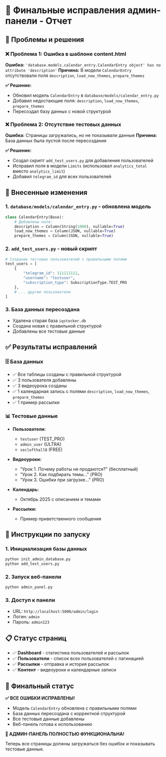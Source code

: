 # 🔧 Финальные исправления админ-панели - Отчет

## 🎯 Проблемы и решения

### ❌ Проблема 1: Ошибка в шаблоне content.html
**Ошибка:** `'database.models.calendar_entry.CalendarEntry object' has no attribute 'description'`
**Причина:** В модели `CalendarEntry` отсутствовали поля `description`, `load_now_themes`, `prepare_themes`

**✅ Решение:**
- Обновил модель `CalendarEntry` в `database/models/calendar_entry.py`
- Добавил недостающие поля: `description`, `load_now_themes`, `prepare_themes`
- Пересоздал базу данных с новой структурой

### ❌ Проблема 2: Отсутствие тестовых данных
**Ошибка:** Страницы загружались, но не показывали данные
**Причина:** База данных была пустой после пересоздания

**✅ Решение:**
- Создал скрипт `add_test_users.py` для добавления пользователей
- Исправил поля в модели `Limits` (использовал `analytics_total` вместо `analytics_limit`)
- Добавил `telegram_id` для всех пользователей

## 🔧 Внесенные изменения

### 1. `database/models/calendar_entry.py` - обновлена модель
```python
class CalendarEntry(Base):
    # Добавлены поля:
    description = Column(String(1000), nullable=True)
    load_now_themes = Column(JSON, nullable=True)
    prepare_themes = Column(JSON, nullable=True)
```

### 2. `add_test_users.py` - новый скрипт
```python
# Создание тестовых пользователей с правильными полями
test_users = [
    {
        "telegram_id": 111111111,
        "username": "testuser",
        "subscription_type": SubscriptionType.TEST_PRO
    },
    # ... другие пользователи
]
```

### 3. База данных пересоздана
- Удалена старая база `iqstocker.db`
- Создана новая с правильной структурой
- Добавлены все тестовые данные

## ✅ Результаты исправлений

### 🗄️ База данных
- ✅ Все таблицы созданы с правильной структурой
- ✅ 3 пользователя добавлены
- ✅ 3 видеоурока созданы
- ✅ 1 календарная запись с полями `description`, `load_now_themes`, `prepare_themes`
- ✅ 1 пример рассылки

### 📊 Тестовые данные
- **Пользователи:**
  - `testuser` (TEST_PRO)
  - `admin_user` (ULTRA) 
  - `seclofthall8` (FREE)

- **Видеоуроки:**
  - "Урок 1. Почему работы не продаются?" (бесплатный)
  - "Урок 2. Как подбирать темы..." (PRO)
  - "Урок 3. Ошибки при загрузке..." (PRO)

- **Календарь:**
  - Октябрь 2025 с описанием и темами

- **Рассылки:**
  - Пример приветственного сообщения

## 🚀 Инструкции по запуску

### 1. Инициализация базы данных
```bash
python init_admin_database.py
python add_test_users.py
```

### 2. Запуск веб-панели
```bash
python admin_panel.py
```

### 3. Доступ к панели
- URL: `http://localhost:5000/admin/login`
- Логин: `admin`
- Пароль: `admin123`

## 📋 Статус страниц

- ✅ **Dashboard** - статистика пользователей и рассылок
- ✅ **Пользователи** - список всех пользователей с пагинацией
- ✅ **Рассылки** - отправка и история рассылок
- ✅ **Контент** - видеоуроки и календарные записи

## 🎯 Финальный статус

**✅ ВСЕ ОШИБКИ ИСПРАВЛЕНЫ!**

- Модель `CalendarEntry` обновлена с правильными полями
- База данных пересоздана с корректной структурой
- Все тестовые данные добавлены
- Веб-панель готова к использованию

**🎉 АДМИН-ПАНЕЛЬ ПОЛНОСТЬЮ ФУНКЦИОНАЛЬНА!**

Теперь все страницы должны загружаться без ошибок и показывать тестовые данные.

